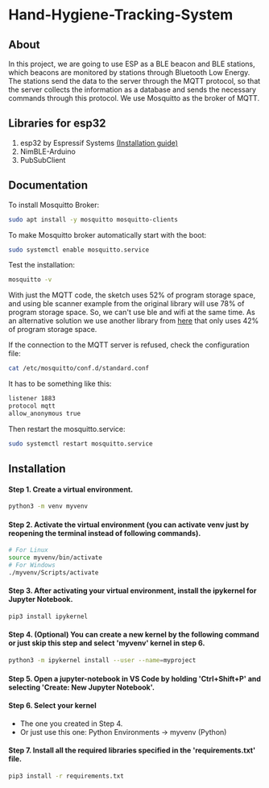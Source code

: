# Hand-Hygiene-Tracking-System

## About
In this project, we are going to use ESP as a BLE beacon and BLE stations, which beacons are monitored by 
stations through Bluetooth Low Energy.
The stations send the data to the server through the MQTT protocol, so that the server collects the information as a database and sends the necessary commands through this protocol.
We use Mosquitto as the broker of MQTT.

## Libraries for esp32
1. esp32 by Espressif Systems [(Installation guide)](https://randomnerdtutorials.com/installing-the-esp32-board-in-arduino-ide-mac-and-linux-instructions/)
2. NimBLE-Arduino
3. PubSubClient

## Documentation
To install Mosquitto Broker:
```sh
sudo apt install -y mosquitto mosquitto-clients
```
To make Mosquitto broker automatically start with the boot:
```sh
sudo systemctl enable mosquitto.service
```
Test the installation:
```sh
mosquitto -v
```
With just the MQTT code, the sketch uses 52% of program storage space, and using ble scanner example from the original library will use 78% of program storage space. So, we can't use ble and wifi at the same time. As an alternative solution we use another library from [here](https://github.com/h2zero/NimBLE-Arduino) that only uses 42% of program storage space.

If the connection to the MQTT server is refused, check the configuration file:
```sh
cat /etc/mosquitto/conf.d/standard.conf
```
It has to be something like this:
```sh
listener 1883
protocol mqtt
allow_anonymous true
```
Then restart the mosquitto.service:
```sh
sudo systemctl restart mosquitto.service
```

## Installation
#### Step 1. Create a virtual environment.
```sh
python3 -m venv myvenv
```
#### Step 2. Activate the virtual environment (you can activate venv just by reopening the terminal instead of following commands).
```sh
# For Linux
source myvenv/bin/activate
# For Windows
./myvenv/Scripts/activate
```
#### Step 3. After activating your virtual environment, install the ipykernel for Jupyter Notebook.
```sh
pip3 install ipykernel
```
#### Step 4. (Optional) You can create a new kernel by the following command or just skip this step and select 'myvenv' kernel in step 6.
```sh
python3 -m ipykernel install --user --name=myproject
```
#### Step 5. Open a jupyter-notebook in VS Code by holding 'Ctrl+Shift+P' and selecting 'Create: New Jupyter Notebook'.
#### Step 6. Select your kernel
- The one you created in Step 4.
- Or just use this one: Python Environments ->  myvenv (Python)
#### Step 7. Install all the required libraries specified in the 'requirements.txt' file.
```sh
pip3 install -r requirements.txt
```
